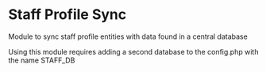 # Staff Profile Sync
Module to sync staff profile entities with data found in a central database

Using this module requires adding a second database to the config.php with the name STAFF_DB
